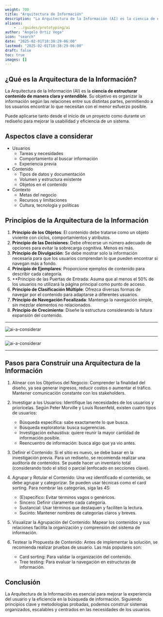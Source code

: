 ```yaml
---
weight: 700
title: "Arquitectura de Información"
description: "La Arquitectura de la Información (AI) es la ciencia de estructurar contenido de manera clara y entendible. Su objetivo es organizar la información según las relaciones entre sus distintas partes, permitiendo a los usuarios encontrar lo que necesitan con el menor esfuerzo posible."
aliases:
    - ../guides/prototyping/ai
author: "Angelo Ortiz Vega"
icon: "search"
date: "2025-02-01T18:38:29-06:00"
lastmod: "2025-02-01T18:38:29-06:00"
draft: false
toc: true
images: []
---
```


## ¿Qué es la Arquitectura de la Información?

La Arquitectura de la Información (AI) es la **ciencia de estructurar contenido de manera clara y entendible**. Su objetivo es organizar la información según las relaciones entre sus distintas partes, permitiendo a los usuarios encontrar lo que necesitan con el menor esfuerzo posible.

Puede aplicarse tanto desde el inicio de un proyecto como durante un rediseño para mejorar la usabilidad y eficiencia de un sistema.

## Aspectos clave a considerar

- Usuarios
  - Tareas y necesidades
  - Comportamiento al buscar información
  - Experiencia previa
- Contenido
  - Tipos de datos y documentación
  - Volumen y estructura existente
  - Objetos en el contenido
- Contexto
  - Metas del negocio
  - Recursos y limitaciones
  - Cultura, tecnología y políticas

## Principios de la Arquitectura de la Información

1. **Principio de los Objetos**: El contenido debe tratarse como un objeto viviente con ciclos, comportamientos y atributos.
2. **Principio de las Decisiones**: Debe ofrecerse un número adecuado de opciones para evitar la sobrecarga cognitiva. Menos es más.
3. **Principio de Divulgación**: Se debe mostrar solo la información necesaria para que los usuarios comprendan lo que pueden encontrar si navegan más a fondo.
4. **Principio de Ejemplares**: Proporcione ejemplos de contenido para describir cada categoría.
5. **Principio de las Puertas de Entrada: Asuma que al menos el 50% de los usuarios no utilizará la página principal como punto de acceso.
6. **Principio de Clasificación Múltiple**: Ofrezca diversas formas de navegar por el contenido para adaptarse a diferentes usuarios.
7. **Principio de Navegación Focalizada**: Mantenga la navegación simple, sin mezclar elementos no relacionados.
8. **Principio de Crecimiento**: Diseñe la estructura considerando la futura expansión del contenido.

---

![ai-a-considerar](https://res.cloudinary.com/dek4evg4t/image/upload/v1738736502/ux-arc/ai-2.png)

---

![ai-a-considerar](https://res.cloudinary.com/dek4evg4t/image/upload/v1738736503/ux-arc/ai-1.png)

---


## Pasos para Construir una Arquitectura de la Información

1. Alinear con los Objetivos del Negocio: Comprender la finalidad del diseño, ya sea generar ingresos, reducir costos o aumentar el tráfico. Mantener comunicación constante con los stakeholders.

2. Investigar a los Usuarios: Identifique las necesidades de los usuarios y priorícelas. Según Peter Morville y Louis Rosenfeld, existen cuatro tipos de usuarios:
   - Búsqueda específica: sabe exactamente lo que busca.
   - Búsqueda exploratoria: busca sugerencias.
   - Investigación exhaustiva: quiere reunir la mayor cantidad de información posible.
   - Reencuentro de información: busca algo que ya vio antes.

3. Definir el Contenido: Si el sitio es nuevo, se debe basar en la investigación previa. Para un rediseño, se recomienda realizar una auditoría de contenidos. Se puede hacer un inventario total (considerando todo el sitio) o parcial (enfocado en secciones clave).

4. Agrupar y Rotular el Contenido: Una vez identificado el contenido, se debe agrupar y categorizar. Se pueden usar técnicas como el card sorting. Para nombrar las categorías, siga las 4S:
   - (E)specífico: Evitar términos vagos o genéricos.
   - Sincero: Definir claramente cada categoría.
   - Sustancial: Usar términos que destaquen y faciliten la lectura.
   - Sucinto: Mantener nombres de categorías claros y breves.

5. Visualizar la Agrupación del Contenido: Mapear los contenidos y sus relaciones facilita la organización y comprensión del sistema de información.

6. Testear la Propuesta de Contenido: Antes de implementar la solución, se recomienda realizar pruebas de usuario. Las más populares son:
   - Card sorting: Para validar la organización del contenido.
   - Tree testing: Para evaluar la navegación en estructuras de información.

## Conclusión

La Arquitectura de la Información es esencial para mejorar la experiencia del usuario y la eficiencia en la búsqueda de información. Siguiendo principios clave y metodologías probadas, podemos construir sistemas organizados, escalables y centrados en las necesidades de los usuarios.


